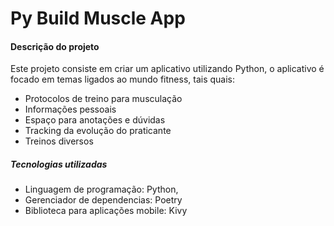 # Py Build Muscle App

#### Descrição do projeto

Este projeto consiste em criar um aplicativo utilizando Python, o aplicativo é focado em temas ligados ao mundo fitness, tais quais:
 - Protocolos de treino para musculação
 - Informações pessoais
 - Espaço para anotações e dúvidas
 - Tracking da evolução do praticante
 - Treinos diversos

##### Tecnologias utilizadas

  - Linguagem de programação: Python, 
  - Gerenciador de dependencias: Poetry
  - Biblioteca para aplicações mobile: Kivy

